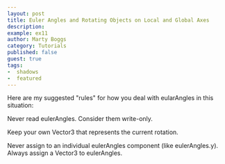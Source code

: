 ```yaml
---
layout: post
title: Euler Angles and Rotating Objects on Local and Global Axes
description:
example: ex11
author: Marty Boggs
category: Tutorials
published: false
guest: true
tags:
-  shadows
-  featured
---
```

Here are my suggested "rules" for how you deal with eularAngles in this situation:
<!--more-->

Never read eulerAngles. Consider them write-only.

Keep your own Vector3 that represents the current rotation.

Never assign to an individual eulerAngles component (like eulerAngles.y). Always assign a Vector3 to eulerAngles.
